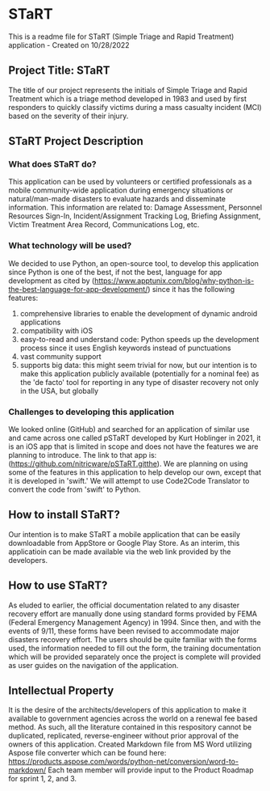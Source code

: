 # STaRT
This is a readme file for STaRT (Simple Triage and Rapid Treatment) application - Created on 10/28/2022

## Project Title: STaRT 
The title of our project represents the initials of Simple Triage and Rapid Treatment which is a triage method developed in 1983 and used by first responders to quickly classify victims during a mass casualty incident (MCI) based on the severity of their injury.

## STaRT Project Description
### What does STaRT do?
This application can be used by volunteers or certified professionals as a mobile community-wide application during emergency situations or natural/man-made disasters to evaluate hazards and disseminate information. This information are related to: Damage Assessment, Personnel Resources Sign-In, Incident/Assignment Tracking Log, Briefing Assignment, Victim Treatment Area Record, Communications Log, etc. 
### What technology will be used?
We decided to use Python, an open-source tool, to develop this application since Python is one of the best, if not the best, language for app development as cited by (https://www.apptunix.com/blog/why-python-is-the-best-language-for-app-development/) since it has the following features:
1. comprehensive libraries to enable the development of dynamic android applications
2. compatibility with iOS 
3. easy-to-read and understand code: Python speeds up the development process since it uses English keywords instead of punctuations
4. vast community support
5. supports big data: this might seem trivial for now, but our intention is to make this application publicly available (potentially for a nominal fee) as the 'de facto' tool for reporting in any type of disaster recovery not only in the USA, but globally

### Challenges to developing this application
We looked online (GitHub) and searched for an application of similar use and came across one called pSTaRT developed by Kurt Hoblinger in 2021, it is an iOS app that is limited in scope and does not have the features we are planning to introduce. The link to that app is: (https://github.com/nitricware/pSTaRT.gitthe). We are planning on using some of the features in this application to help develop our own, except that it is developed in 'swift.' We will attempt to use Code2Code Translator to convert the code from 'swift' to Python.

## How to install STaRT?
Our intention is to make STaRT a mobile application that can be easily downloadable from AppStore or Google Play Store. As an interim, this applicatioin can be made available via the web link provided by the developers.

## How to use STaRT?
As eluded to earlier, the official documentation related to any disaster recovery effort are manually done using standard forms provided by FEMA (Federal Emergency Management Agency) in 1994. Since then, and with the events of 9/11, these forms have been revised to accommodate major disasters recovery effort. The users should be quite familiar with the forms used, the information needed to fill out the form, the training documentation which will be provided separately once the project is complete will provided as user guides on the navigation of the application.

## Intellectual Property
It is the desire of the architects/developers of this application to make it available to government agencies across the world on a renewal fee based method. As such, all the literature contained in this respository cannot be duplicated, replicated, reverse-engineer without prior approval of the owners of this application. 
Created Markdown file from MS Word utilizing Aspose file converter which can be found here: https://products.aspose.com/words/python-net/conversion/word-to-markdown/ Each team member will provide input to the Product Roadmap for sprint 1, 2, and 3.  
